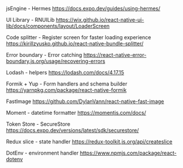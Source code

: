 jsEngine - Hermes
https://docs.expo.dev/guides/using-hermes/

UI Library - RNUILib
https://wix.github.io/react-native-ui-lib/docs/components/layout/LoaderScreen

Code splitter - Register screen for faster loading experience
https://kirillzyusko.github.io/react-native-bundle-splitter/

Error boundary - Error catching
https://react-native-error-boundary.js.org/usage/recovering-errors

Lodash - helpers
https://lodash.com/docs/4.17.15

Formik + Yup - Form handlers and schema builder
https://yarnpkg.com/package/react-native-formik

FastImage
https://github.com/DylanVann/react-native-fast-image

Moment - datetime formatter
https://momentjs.com/docs/

Token Store - SecureStore
https://docs.expo.dev/versions/latest/sdk/securestore/

Redux slice - state handler
https://redux-toolkit.js.org/api/createslice

DotEnv - environment handler
https://www.npmjs.com/package/react-dotenv